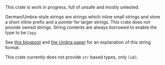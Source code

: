 This crate is work in progress, full of unsafe and mostly untested.

German/Umbra-style strings are strings which inline small strings and store a short inline prefix and a pointer for larger strings.
This crate does not provide owned strings.
String contents are always borrowed to enable the type to be `Copy`.

See [this blogpost](https://cedardb.com/blog/german_strings/) and [the Umbra paper](https://db.in.tum.de/~freitag/papers/p29-neumann-cidr20.pdf) for an explanation of this string format.

This crate currently does not provide `str` based types, only `[u8]`.